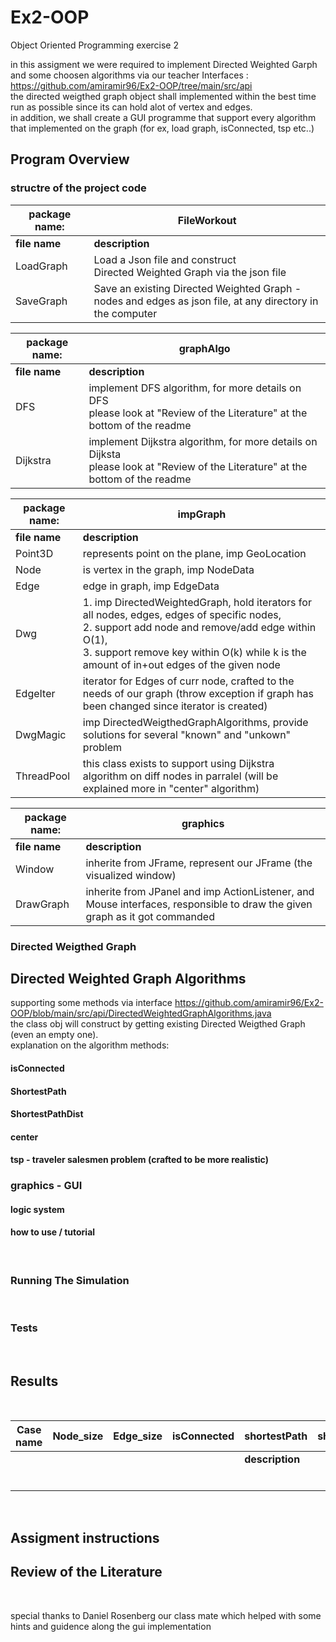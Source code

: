 # Ex2-OOP
Object Oriented Programming exercise 2

in this assigment we were required to implement Directed Weighted Garph and some choosen algorithms via our teacher Interfaces : https://github.com/amiramir96/Ex2-OOP/tree/main/src/api <br> 
the directed weigthed graph object shall implemented within the best time run as possible since its can hold alot of vertex and edges. <br>
in addition, we shall create a GUI programme that support every algorithm that implemented on the graph (for ex, load graph, isConnected, tsp etc..) <br>

## Program Overview
### structre of the project code

 |   package name: |                                                     **FileWorkout**                                                                                      |
|-----------------|----------------------------------------------------------------------------------------------------------------------------------------------------------|
| **file name**   |      **description**                                                                                                                                     |   
| LoadGraph       |             Load a Json file and construct <br> Directed Weighted Graph via the json file                                                                   |
|    SaveGraph    |             Save an existing Directed Weighted Graph - <br> nodes and edges as json file, at any directory in the computer                                    |

|   package name: |                                                     **graphAlgo**                                                                                        |
|-----------------|----------------------------------------------------------------------------------------------------------------------------------------------------------|
| **file name**   |      **description**                                                                                                                                     |   
| DFS             |     implement DFS algorithm, for more details on DFS <br> please look at "Review of the Literature" at the bottom of the readme                               |
|    Dijkstra     |     implement Dijkstra algorithm, for more details on Dijksta <br> please look at "Review of the Literature" at the bottom of the readme                      |


|   package name: |                                                     **impGraph**                                                                                         |
|-----------------|----------------------------------------------------------------------------------------------------------------------------------------------------------|
| **file name**   |      **description**                                                                                                                                     |   
| Point3D         |  represents point on the plane, imp GeoLocation                                                                                                          |
|    Node         |  is vertex in the graph, imp NodeData                                                                                                                    |
|    Edge         |   edge in graph, imp EdgeData                                                                                                                            |
|    Dwg          |  1. imp DirectedWeightedGraph, hold iterators for all nodes, edges, edges of specific nodes, <br> 2. support add node and remove/add edge within O(1), <br> 3. support remove key within O(k) while k is the amount of in+out edges of the given node                                                                                                     |
|    EdgeIter     |   iterator for Edges of curr node, crafted to the needs of our graph (throw exception if graph has been changed since iterator is created)               |
|    DwgMagic     |    imp DirectedWeigthedGraphAlgorithms, provide solutions for several "known" and "unkown" problem                                                       |
|    ThreadPool   |    this class exists to support using Dijkstra algorithm on diff nodes in parralel (will be explained more in "center" algorithm)                        |


|   package name: |                                                     **graphics**                                                                                         |
|-----------------|----------------------------------------------------------------------------------------------------------------------------------------------------------|
| **file name**   |      **description**                                                                                                                                     |   
|       Window    |    inherite from JFrame, represent our JFrame (the visualized window)                                                                                    |
|    DrawGraph    |    inherite from JPanel and imp ActionListener, and Mouse interfaces, responsible to draw the given graph as it got commanded                            |    |      Menu       | inherite from MenuBar and imp ActionListener, control over the features, <br> decided which feature got clicked and arrange all the needed needs so that the DrawGarph object will be able to focus only via its got defined till the present time                                                          |


### Directed Weigthed Graph

## Directed Weighted Graph Algorithms
supporting some methods via interface https://github.com/amiramir96/Ex2-OOP/blob/main/src/api/DirectedWeightedGraphAlgorithms.java <br>
the class obj will construct by getting existing Directed Weigthed Graph (even an empty one). <br>
explanation on the algorithm methods:<br>
#### isConnected


#### ShortestPath


#### ShortestPathDist



#### center


#### tsp - traveler salesmen problem (crafted to be more realistic)



### graphics - GUI 
#### logic system




#### how to use / tutorial

<br>


### Running The Simulation

<br>

### Tests

<br>

## Results
<br>

| **Case name**   |**Node_size**|**Edge_size**|     **isConnected**     |     **shortestPath**     |   **shortestPathDist**     |      **center**      |      **tsp**      |
|-----------------|-------------|-------------|-------------------------|--------------------------|----------------------------|----------------------|-------------------|   
|                 |             |             |                         |       **description**    |                            |                      |                   |
|                 |             |             |                         |                          |                            |                      |                   |
|                 |             |             |                         |                          |                            |                      |                   |
|                 |             |             |                         |                          |                            |                      |                   |
|                 |             |             |                         |                          |                            |                      |                   |
|                 |             |             |                         |                          |                            |                      |                   |
|                 |             |             |                         |                          |                            |                      |                   |



<br>

## Assigment instructions

## Review of the Literature



<br>

special thanks to Daniel Rosenberg our class mate which helped with some hints and guidence along the gui implementation
